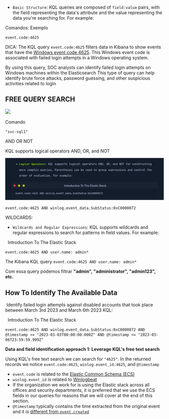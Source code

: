 
- `Basic Structure`: KQL queries are composed of `field:value` pairs, with the field representing the data's attribute and the value representing the data you're searching for. For example:

Comandos:
Exemplo
```shell-session
event.code:4625
```

DICA: The KQL query `event.code:4625` filters data in Kibana to show events that have the [Windows event code 4625](https://www.ultimatewindowssecurity.com/securitylog/encyclopedia/event.aspx?eventid=4625). This Windows event code is associated with failed login attempts in a Windows operating system.

By using this query, SOC analysts can identify failed login attempts on Windows machines within the Elasticsearch
This type of query can help identify brute force attacks, password guessing, and other suspicious activities related to login


## FREE QUERY SEARCH

![](../1-Images/Pasted%20image%2020240225185318.png)

Comando
```shell-session
"svc-sql1"

```

AND OR NOT

KQL supports logical operators AND, OR, and NOT

![](Cybersecurity/Cyber-Security%20Labs/Blue%20Team%20Labs/SIEM%20&%20EVENT%20VIEWER/1-Images/Pasted%20image%2020240225185540.png)

```shell-session
event.code:4625 AND winlog.event_data.SubStatus:0xC0000072
```

WILDCARDS: 


- `Wildcards and Regular Expressions`: KQL supports wildcards and regular expressions to search for patterns in field values. For example:

  Introduction To The Elastic Stack

```shell-session
event.code:4625 AND user.name: admin*
```

The Kibana KQL query `event.code:4625 AND user.name: admin*`

Com essa query podemos filtrar **"admin", "administrator", "admin123", etc.**

## How To Identify The Available Data

 Identify failed login attempts against disabled accounts that took place between March 3rd 2023 and March 6th 2023 KQL:

  Introduction To The Elastic Stack

```shell-session
event.code:4625 AND winlog.event_data.SubStatus:0xC0000072 AND @timestamp >= "2023-03-03T00:00:00.000Z" AND @timestamp <= "2023-03-06T23:59:59.999Z"
```

**Data and field identification approach 1: Leverage KQL's free text search**

Using KQL's free text search we can search for `"4625"`. In the returned records we notice `event.code:4625`, `winlog.event_id:4625`, and `@timestamp`

- `event.code` is related to the [Elastic Common Schema (ECS)](https://www.elastic.co/guide/en/ecs/current/ecs-event.html#field-event-code)
- `winlog.event_id` is related to [Winlogbeat](https://www.elastic.co/guide/en/beats/winlogbeat/current/exported-fields-winlog.html)
- If the organization we work for is using the Elastic stack across all offices and security departments, it is preferred that we use the ECS fields in our queries for reasons that we will cover at the end of this section.
- `@timestamp` typically contains the time extracted from the original event and it is [different from `event.created`](https://discuss.elastic.co/t/winlogbeat-timestamp-different-with-event-create-time/278160)

